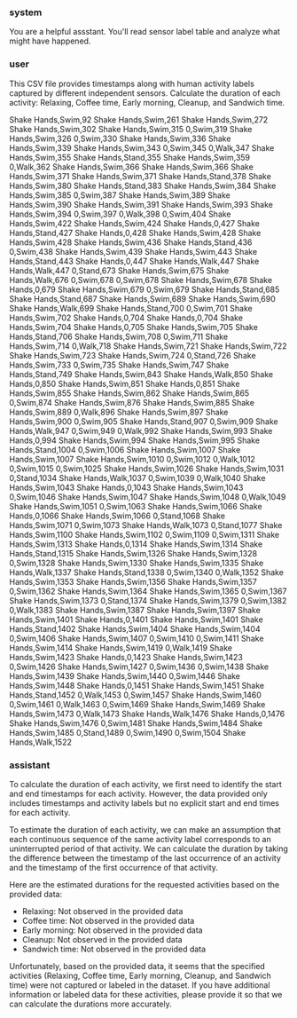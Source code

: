 ### system
You are a helpful assstant. You'll read sensor label table and analyze what might have happened.
### user

This CSV file provides timestamps along with human activity labels captured by different independent sensors.
Calculate the duration of each activity: Relaxing, Coffee time, Early morning, Cleanup, and Sandwich time.
    
Shake Hands,Swim,92
Shake Hands,Swim,261
Shake Hands,Swim,272
Shake Hands,Swim,302
Shake Hands,Swim,315
0,Swim,319
Shake Hands,Swim,326
0,Swim,330
Shake Hands,Swim,336
Shake Hands,Swim,339
Shake Hands,Swim,343
0,Swim,345
0,Walk,347
Shake Hands,Swim,355
Shake Hands,Stand,355
Shake Hands,Swim,359
0,Walk,362
Shake Hands,Swim,366
Shake Hands,Swim,366
Shake Hands,Swim,371
Shake Hands,Swim,371
Shake Hands,Stand,378
Shake Hands,Swim,380
Shake Hands,Stand,383
Shake Hands,Swim,384
Shake Hands,Swim,385
0,Swim,387
Shake Hands,Swim,389
Shake Hands,Swim,390
Shake Hands,Swim,391
Shake Hands,Swim,393
Shake Hands,Swim,394
0,Swim,397
0,Walk,398
0,Swim,404
Shake Hands,Swim,422
Shake Hands,Swim,424
Shake Hands,0,427
Shake Hands,Stand,427
Shake Hands,0,428
Shake Hands,Swim,428
Shake Hands,Swim,428
Shake Hands,Swim,436
Shake Hands,Stand,436
0,Swim,438
Shake Hands,Swim,439
Shake Hands,Swim,443
Shake Hands,Stand,443
Shake Hands,0,447
Shake Hands,Walk,447
Shake Hands,Walk,447
0,Stand,673
Shake Hands,Swim,675
Shake Hands,Walk,676
0,Swim,678
0,Swim,678
Shake Hands,Swim,678
Shake Hands,0,679
Shake Hands,Swim,679
0,Swim,679
Shake Hands,Stand,685
Shake Hands,Stand,687
Shake Hands,Swim,689
Shake Hands,Swim,690
Shake Hands,Walk,699
Shake Hands,Stand,700
0,Swim,701
Shake Hands,Swim,702
Shake Hands,0,704
Shake Hands,0,704
Shake Hands,Swim,704
Shake Hands,0,705
Shake Hands,Swim,705
Shake Hands,Stand,706
Shake Hands,Swim,708
0,Swim,711
Shake Hands,Swim,714
0,Walk,718
Shake Hands,Swim,721
Shake Hands,Swim,722
Shake Hands,Swim,723
Shake Hands,Swim,724
0,Stand,726
Shake Hands,Swim,733
0,Swim,735
Shake Hands,Swim,747
Shake Hands,Stand,749
Shake Hands,Swim,843
Shake Hands,Walk,850
Shake Hands,0,850
Shake Hands,Swim,851
Shake Hands,0,851
Shake Hands,Swim,855
Shake Hands,Swim,862
Shake Hands,Swim,865
0,Swim,874
Shake Hands,Swim,876
Shake Hands,Swim,885
Shake Hands,Swim,889
0,Walk,896
Shake Hands,Swim,897
Shake Hands,Swim,900
0,Swim,905
Shake Hands,Stand,907
0,Swim,909
Shake Hands,Walk,947
0,Swim,949
0,Walk,992
Shake Hands,Swim,993
Shake Hands,0,994
Shake Hands,Swim,994
Shake Hands,Swim,995
Shake Hands,Stand,1004
0,Swim,1006
Shake Hands,Swim,1007
Shake Hands,Swim,1007
Shake Hands,Swim,1010
0,Swim,1012
0,Walk,1012
0,Swim,1015
0,Swim,1025
Shake Hands,Swim,1026
Shake Hands,Swim,1031
0,Stand,1034
Shake Hands,Walk,1037
0,Swim,1039
0,Walk,1040
Shake Hands,Swim,1043
Shake Hands,0,1043
Shake Hands,Swim,1043
0,Swim,1046
Shake Hands,Swim,1047
Shake Hands,Swim,1048
0,Walk,1049
Shake Hands,Swim,1051
0,Swim,1063
Shake Hands,Swim,1066
Shake Hands,0,1066
Shake Hands,Swim,1066
0,Stand,1068
Shake Hands,Swim,1071
0,Swim,1073
Shake Hands,Walk,1073
0,Stand,1077
Shake Hands,Swim,1100
Shake Hands,Swim,1102
0,Swim,1109
0,Swim,1311
Shake Hands,Swim,1313
Shake Hands,0,1314
Shake Hands,Swim,1314
Shake Hands,Stand,1315
Shake Hands,Swim,1326
Shake Hands,Swim,1328
0,Swim,1328
Shake Hands,Swim,1330
Shake Hands,Swim,1335
Shake Hands,Walk,1337
Shake Hands,Stand,1338
0,Swim,1340
0,Walk,1352
Shake Hands,Swim,1353
Shake Hands,Swim,1356
Shake Hands,Swim,1357
0,Swim,1362
Shake Hands,Swim,1364
Shake Hands,Swim,1365
0,Swim,1367
Shake Hands,Swim,1373
0,Stand,1374
Shake Hands,Swim,1379
0,Swim,1382
0,Walk,1383
Shake Hands,Swim,1387
Shake Hands,Swim,1397
Shake Hands,Swim,1401
Shake Hands,0,1401
Shake Hands,Swim,1401
Shake Hands,Stand,1402
Shake Hands,Swim,1404
Shake Hands,Swim,1404
0,Swim,1406
Shake Hands,Swim,1407
0,Swim,1410
0,Swim,1411
Shake Hands,Swim,1414
Shake Hands,Swim,1419
0,Walk,1419
Shake Hands,Swim,1423
Shake Hands,0,1423
Shake Hands,Swim,1423
0,Swim,1426
Shake Hands,Swim,1427
0,Swim,1436
0,Swim,1438
Shake Hands,Swim,1439
Shake Hands,Swim,1440
0,Swim,1446
Shake Hands,Swim,1448
Shake Hands,0,1451
Shake Hands,Swim,1451
Shake Hands,Stand,1452
0,Walk,1453
0,Swim,1457
Shake Hands,Swim,1460
0,Swim,1461
0,Walk,1463
0,Swim,1469
Shake Hands,Swim,1469
Shake Hands,Swim,1473
0,Walk,1473
Shake Hands,Walk,1476
Shake Hands,0,1476
Shake Hands,Swim,1476
0,Swim,1481
Shake Hands,Swim,1484
Shake Hands,Swim,1485
0,Stand,1489
0,Swim,1490
0,Swim,1504
Shake Hands,Walk,1522

### assistant
To calculate the duration of each activity, we first need to identify the start and end timestamps for each activity. However, the data provided only includes timestamps and activity labels but no explicit start and end times for each activity. 

To estimate the duration of each activity, we can make an assumption that each continuous sequence of the same activity label corresponds to an uninterrupted period of that activity. We can calculate the duration by taking the difference between the timestamp of the last occurrence of an activity and the timestamp of the first occurrence of that activity.

Here are the estimated durations for the requested activities based on the provided data:
- Relaxing: Not observed in the provided data
- Coffee time: Not observed in the provided data
- Early morning: Not observed in the provided data
- Cleanup: Not observed in the provided data
- Sandwich time: Not observed in the provided data

Unfortunately, based on the provided data, it seems that the specified activities (Relaxing, Coffee time, Early morning, Cleanup, and Sandwich time) were not captured or labeled in the dataset. If you have additional information or labeled data for these activities, please provide it so that we can calculate the durations more accurately.
